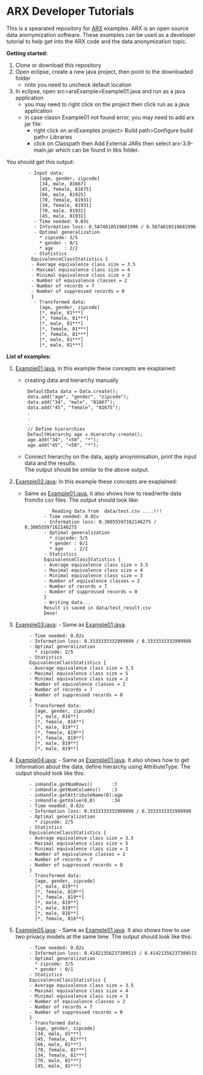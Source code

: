 # ARX Developer Tutorials 

This is a spearated repository for [ARX](https://github.com/arx-deidentifier/arx) examples. ARX is an open source data anonymization software. These examples can be used as a  developer tutorial to help get into the ARX code and the data anonymization topic.

**Getting started:**

1. Clone or download this repository
2. Open eclipse, create a new java project, then point to the downloaded folder
   - note you need to uncheck default location
3. In eclipse, open src>arxExample>Example01.java and run as a java application
   - you may need to right click on the project then click run as a java application
   - in case classn Example01 not found error, you may need to add arx jar file:
     - right click on arxExamples project> Build path>Configure build path> Libraries
     - click on Classpath then Add External JARs then select arx-3.9-main.jar which can be found in libs folder.  
      
You should get this output:

            - Input data:
                [age, gender, zipcode]
                [34, male, 81667]
                [45, female, 81675]
                [66, male, 81925]
                [70, female, 81931]
                [34, female, 81931]
                [70, male, 81931]
                [45, male, 81931]
              - Time needed: 0.03s
              - Information loss: 0.5874010519681996 / 0.5874010519681996
              - Optimal generalization
                * zipcode: 3/5
                * gender : 0/1
                * age    : 2/2
              - Statistics
             EquivalenceClassStatistics {
             - Average equivalence class size = 3.5
             - Maximal equivalence class size = 4
             - Minimal equivalence class size = 3
             - Number of equivalence classes = 2
             - Number of records = 7
             - Number of suppressed records = 0
             }
              - Transformed data:
                [age, gender, zipcode]
                [*, male, 81***]
                [*, female, 81***]
                [*, male, 81***]
                [*, female, 81***]
                [*, female, 81***]
                [*, male, 81***]
                [*, male, 81***]                  

**List of examples:**

1. [Example01.java](https://github.com/iaBIH/arx_examples/blob/master/src/arxExamples/Example01.java), in this example these concepts are exaplained: 
     - creating data and hierarchy manually  

            DefaultData data = Data.create();
            data.add("age", "gender", "zipcode");
            data.add("34", "male", "81667");
            data.add("45", "female", "81675");
            .
            .
            .
            // Define hierarchies
            DefaultHierarchy age = Hierarchy.create();
            age.add("34", "<50", "*");
            age.add("45", "<50", "*");
        
     - Connect hierarchy on the data, apply anoynimisation, print the input data and the results.  
   The output should be similar to the above output.
   
2. [Example02.java](https://github.com/iaBIH/arx_examples/blob/master/src/arxExamples/Example02.java): In this example these concepts are exaplained: 
   - Same as [Example01.java](https://github.com/iaBIH/arx_examples/blob/master/src/arxExamples/Example01.java), it also shows how to read/write data from/to csv files. The output should look like:

                   Reading data from  data/test.csv ....!!!
                - Time needed: 0.02s
                - Information loss: 0.30055597162146275 / 0.30055597162146275
                - Optimal generalization
                  * zipcode: 3/5
                  * gender : 0/1
                  * age    : 2/2
                - Statistics
                EquivalenceClassStatistics {
                - Average equivalence class size = 3.5
                - Maximal equivalence class size = 4
                - Minimal equivalence class size = 3
                - Number of equivalence classes = 2
                - Number of records = 7
                - Number of suppressed records = 0
                }
                - Writing data...
                Result is saved in data/test_result.csv
                Done!

3. [Example03.java](https://github.com/iaBIH/arx_examples/blob/master/src/arxExamples/Example03.java):    - Same as [Example01.java](https://github.com/iaBIH/arx_examples/blob/master/org/deidentifier/arx/examples/Example01.java).

        
            - Time needed: 0.02s
            - Information loss: 0.3333333332999999 / 0.3333333332999999
            - Optimal generalization
              * zipcode: 2/5
            - Statistics
            EquivalenceClassStatistics {
            - Average equivalence class size = 3.5
            - Maximal equivalence class size = 5
            - Minimal equivalence class size = 2
            - Number of equivalence classes = 2
            - Number of records = 7
            - Number of suppressed records = 0
            }
            - Transformed data:
              [age, gender, zipcode]
              [*, male, 816**]
              [*, female, 816**]
              [*, male, 819**]
              [*, female, 819**]
              [*, female, 819**]
              [*, male, 819**]
              [*, male, 819**]
  
4. [Example04.java](https://github.com/iaBIH/arx_examples/blob/master/src/arxExamples/Example04.java):    - Same as [Example01.java](https://github.com/iaBIH/arx_examples/blob/master/src/arxExamples/Example01.java). It also shows how to get information about the data, define hierarchy using AttributeType. The output should look like this: 

            - inHandle.getNumRows()       :7
            - inHandle.getNumColumns()    :3
            - inHandle.getAttributeName(0):age
            - inHandle.getValue(0,0)      :34
            - Time needed: 0.02s
            - Information loss: 0.3333333332999999 / 0.3333333332999999
            - Optimal generalization
              * zipcode: 2/5
            - Statistics
            EquivalenceClassStatistics {
            - Average equivalence class size = 3.5
            - Maximal equivalence class size = 5
            - Minimal equivalence class size = 2
            - Number of equivalence classes = 2
            - Number of records = 7
            - Number of suppressed records = 0
            }
            - Transformed data:
              [age, gender, zipcode]
              [*, male, 819**]
              [*, female, 819**]
              [*, female, 819**]
              [*, male, 819**]
              [*, male, 819**]
              [*, male, 816**]
              [*, female, 816**]

5. [Example05.java](https://github.com/iaBIH/arx_examples/blob/master/src/arxExamples/Example05.java):    - Same as [Example01.java](https://github.com/iaBIH/arx_examples/blob/master/src/arxExamples/Example01.java). It also shows how to use two privacy models at the same time. The output should look like this: 

            - Time needed: 0.02s
            - Information loss: 0.41421356237309515 / 0.41421356237309515
            - Optimal generalization
              * zipcode: 3/5
              * gender : 0/1
            - Statistics
            EquivalenceClassStatistics {
            - Average equivalence class size = 3.5
            - Maximal equivalence class size = 4
            - Minimal equivalence class size = 3
            - Number of equivalence classes = 2
            - Number of records = 7
            - Number of suppressed records = 0
            }
            - Transformed data:
              [age, gender, zipcode]
              [34, male, 81***]
              [45, female, 81***]
              [66, male, 81***]
              [70, female, 81***]
              [34, female, 81***]
              [70, male, 81***]
              [45, male, 81***]